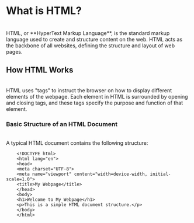 # What is HTML?
<br/>
HTML, or **HyperText Markup Language**, is the standard markup language used to create and structure content on the web. HTML acts as the backbone of all websites, defining the structure and layout of web pages.
<br/>

## How HTML Works
<br/>
HTML uses "tags" to instruct the browser on how to display different elements of the webpage. Each element in HTML is surrounded by opening and closing tags, and these tags specify the purpose and function of that element.
<br/>

### Basic Structure of an HTML Document
<br/>
A typical HTML document contains the following structure:
<br/>

```
    <!DOCTYPE html>
    <html lang="en">
    <head>
    <meta charset="UTF-8">
    <meta name="viewport" content="width=device-width, initial-scale=1.0">
    <title>My Webpage</title>
    </head>
    <body>
    <h1>Welcome to My Webpage</h1>
    <p>This is a simple HTML document structure.</p>
    </body>
    </html>
```